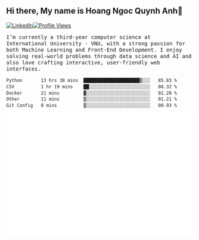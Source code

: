 ## Hi there, My name is Hoang Ngoc Quynh Anh👋

[![LinkedIn](https://img.shields.io/badge/LinkedIn-0077B5?style=flat&logo=linkedin&logoColor=white)](https://www.linkedin.com/in/quynhanh572004/)[![Profile Views](https://komarev.com/ghpvc/?username=Greekatz&color=blue&style=flat-square)](https://github.com/quynhanhhoang572004)  

<samp> I’m currently a third-year computer science at International University - VNU, with a strong passion for both Machine Learning and Front-End Development. I enjoy solving real-world problems through data science and AI and also love crafting interactive, user-friendly web interfaces.<samp> 




<!--START_SECTION:waka-->

```txt
Python       13 hrs 38 mins  █████████████████████▒░░░   85.83 %
CSV          1 hr 19 mins    ██░░░░░░░░░░░░░░░░░░░░░░░   08.32 %
Docker       21 mins         ▓░░░░░░░░░░░░░░░░░░░░░░░░   02.28 %
Other        11 mins         ▒░░░░░░░░░░░░░░░░░░░░░░░░   01.21 %
Git Config   8 mins          ▒░░░░░░░░░░░░░░░░░░░░░░░░   00.93 %
```

<!--END_SECTION:waka-->

![Full-year Contribution Calendar](https://github.com/quynhanhhoang572004/quynhanhhoang572004/blob/main/metrics.plugin.isocalendar.fullyear.svg)

